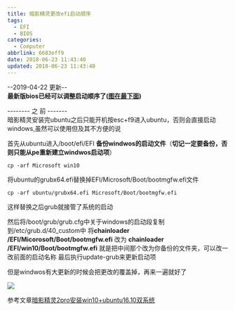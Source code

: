```yaml
---
title: 暗影精灵更改efi启动顺序
tags:
  - EFI
  - BIOS
categories:
  - Computer
abbrlink: 6683eff9
date: 2018-06-23 11:43:40
updated: 2018-06-23 11:43:40
---
```

--2019-04-22 更新--  
**最新版bios已经可以调整启动顺序了([图在最下面](#jump))**  

-------- 之 前 -------  
暗影精灵安装完ubuntu之后只能开机按esc+f9进入ubuntu，否则会直接启动windows,虽然可以使用但及其不方便的说

首先从ubuntu进入/boot/efi/EFI
**备份windwos的启动文件**（**切记一定要备份，否则只能从pe重新建立windwos启动项**）
```
cp -arf Microsoft win10
```
将ubuntu的grubx64.efi替换掉EFI/Microsoft/Boot/bootmgfw.efi文件 <!--more-->
```
cp -arf ubuntu/grubx64.efi Microsoft/Boot/bootmgfw.efi 
```
这样替换之后grub就接管了系统的启动

然后将/boot/grub/grub.cfg中关于windows的启动段复制到/etc/grub.d/40_custom中
将**chainloader /EFI/Micorosoft/Boot/bootmgfw.efi**
改为
**chainloader /EFI/win10/Boot/bootmgfw.efi**
就是把中间那个改为你备份的文件夹，可以改一改前面的启动名称
最后执行update-grub来更新启动项

但是windwos有大更新的时候会把更改的覆盖掉，再来一遍就好了

<span id = "jump">![](http://blog-1254450445.cossgp.myqcloud.com/efi.jpg)</span>

参考文章[暗影精灵2pro安装win10+ubuntu16.10双系统](https://blog.csdn.net/zyix_0712/article/details/69675748)
